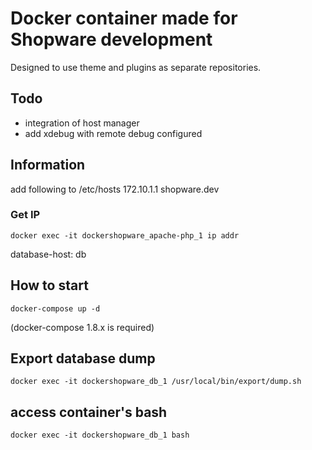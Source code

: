 # Docker container made for Shopware development

Designed to use theme and plugins as separate repositories.

## Todo
* integration of host manager
* add xdebug with remote debug configured

## Information
add following to /etc/hosts
    172.10.1.1      shopware.dev
    
### Get IP
    docker exec -it dockershopware_apache-php_1 ip addr

database-host: db

## How to start
    docker-compose up -d
(docker-compose 1.8.x is required)

## Export database dump
    docker exec -it dockershopware_db_1 /usr/local/bin/export/dump.sh

## access container's bash
    docker exec -it dockershopware_db_1 bash
